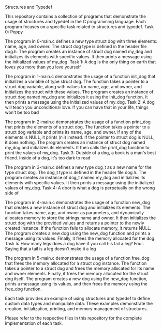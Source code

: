 Structures and Typedef

This repository contains a collection of programs that demonstrate the usage of structures and typedef in the C programming language. Each program focuses on a specific task related to structures and typedef.
Task 0: Poppy

The program in 0-main.c defines a new type struct dog with three elements: name, age, and owner. The struct dog type is defined in the header file dog.h. The program creates an instance of struct dog named my_dog and initializes its elements with specific values. It then prints a message using the initialized values of my_dog.
Task 1: A dog is the only thing on earth that loves you more than you love yourself

The program in 1-main.c demonstrates the usage of a function init_dog that initializes a variable of type struct dog. The function takes a pointer to a struct dog variable, along with values for name, age, and owner, and initializes the struct with these values. The program creates an instance of struct dog named my_dog and initializes it using the init_dog function. It then prints a message using the initialized values of my_dog.
Task 2: A dog will teach you unconditional love. If you can have that in your life, things won't be too bad

The program in 2-main.c demonstrates the usage of a function print_dog that prints the elements of a struct dog. The function takes a pointer to a struct dog variable and prints its name, age, and owner. If any of the elements is NULL, it prints (nil) instead. If the pointer to struct dog is NULL, it does nothing. The program creates an instance of struct dog named my_dog and initializes its elements. It then calls the print_dog function to print the values of my_dog.
Task 3: Outside of a dog, a book is a man's best friend. Inside of a dog, it's too dark to read

The program in 3-main.c defines a new type dog_t as a new name for the type struct dog. The dog_t type is defined in the header file dog.h. The program creates an instance of dog_t named my_dog and initializes its elements with specific values. It then prints a message using the initialized values of my_dog.
Task 4: A door is what a dog is perpetually on the wrong side of

The program in 4-main.c demonstrates the usage of a function new_dog that creates a new instance of struct dog and initializes its elements. The function takes name, age, and owner as parameters, and dynamically allocates memory to store the strings name and owner. It then initializes the struct dog with the provided values and returns a pointer to the newly created instance. If the function fails to allocate memory, it returns NULL. The program creates a new dog using the new_dog function and prints a message using its values. Finally, it frees the memory allocated for the dog.
Task 5: How many legs does a dog have if you call his tail a leg? Four. Saying that a tail is a leg doesn't make it a leg

The program in 5-main.c demonstrates the usage of a function free_dog that frees the memory allocated for a struct dog instance. The function takes a pointer to a struct dog and frees the memory allocated for its name and owner elements. Finally, it frees the memory allocated for the struct dog itself. The program creates a new dog using the new_dog function, prints a message using its values, and then frees the memory using the free_dog function.

Each task provides an example of using structures and typedef to define custom data types and manipulate data. These examples demonstrate the creation, initialization, printing, and memory management of structures.

Please refer to the respective files in this repository for the complete implementation of each task.
